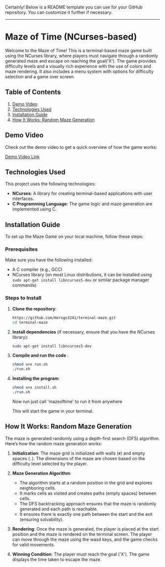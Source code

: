Certainly! Below is a README template you can use for your GitHub repository. You can customize it further if necessary.

---

# Maze of Time (NCurses-based)

Welcome to the Maze of Time! This is a terminal-based maze game built using the NCurses library, where players must navigate through a randomly generated maze and escape on reaching the goal('X'). The game provides difficulty levels and a visually rich experience with the use of colors and maze rendering. It also includes a menu system with options for difficulty selection and a game over screen.

## Table of Contents

1. [Demo Video](#demo-video)
2. [Technologies Used](#technologies-used)
3. [Installation Guide](#installation-guide)
4. [How It Works: Random Maze Generation](#how-it-works-random-maze-generation)


## Demo Video

Check out the demo video to get a quick overview of how the game works:

[Demo Video Link](https://youtu.be/8jnGIHbzm8g)

## Technologies Used

This project uses the following technologies:

- **NCurses**: A library for creating terminal-based applications with user interfaces.
- **C Programming Language**: The game logic and maze generation are implemented using C.


## Installation Guide

To set up the Maze Game on your local machine, follow these steps:

### Prerequisites

Make sure you have the following installed:

- A C compiler (e.g., GCC)
- NCurses library (on most Linux distributions, it can be installed using `sudo apt-get install libncurses5-dev` or similar package manager commands)

### Steps to Install

1. **Clone the repository**:

   ```bash
   https://github.com/Herogo3241/terminal-maze.git
   cd terminal-maze
   ```

2. **Install dependencies** (if necessary, ensure that you have the NCurses library):

   ```bash
   sudo apt-get install libncurses5-dev
   ```

3. **Compile and run the code** :

   ```bash
   chmod u+x run.sh
   ./run.sh
   ```

4. **Installing the program**:
   ```bash
   chmod u+x install.sh
   ./run.sh
   ```
   Now run just call 'mazeoftime' to run it from anywhere



   This will start the game in your terminal.

## How It Works: Random Maze Generation

The maze is generated randomly using a depth-first search (DFS) algorithm. Here’s how the random maze generation works:

1. **Initialization**: The maze grid is initialized with walls (`#`) and empty spaces (`.`). The dimensions of the maze are chosen based on the difficulty level selected by the player.
   
2. **Maze Generation Algorithm**:
   - The algorithm starts at a random position in the grid and explores neighboring cells.
   - It marks cells as visited and creates paths (empty spaces) between cells.
   - The DFS backtracking approach ensures that the maze is randomly generated and each path is reachable.
   - It ensures there is exactly one path between the start and the exit (ensuring solvability).

3. **Rendering**: Once the maze is generated, the player is placed at the start position and the maze is rendered on the terminal screen. The player can move through the maze using the wasd keys, and the game checks for valid movements.

4. **Winning Condition**: The player must reach the goal ('X'). The game displays the time taken to escape the maze.

